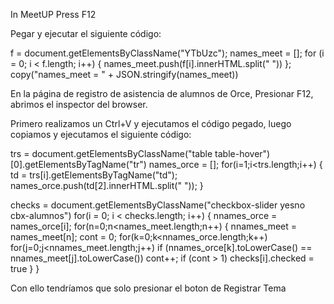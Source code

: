 In MeetUP
Press F12

Pegar y ejecutar el siguiente código:

f = document.getElementsByClassName("YTbUzc");
names_meet = [];
for (i = 0; i < f.length; i++) {
    names_meet.push(f[i].innerHTML.split(" "))
};
copy("names_meet = " + JSON.stringify(names_meet))


En la página de registro de asistencia de alumnos de Orce, 
Presionar F12, abrimos el inspector del browser.

Primero realizamos un Ctrl+V y ejecutamos el código pegado, luego copiamos 
y ejecutamos el siguiente código:


trs = document.getElementsByClassName("table table-hover")[0].getElementsByTagName("tr")
names_orce = [];
for(i=1;i<trs.length;i++) {
    td = trs[i].getElementsByTagName("td");
    names_orce.push(td[2].innerHTML.split(" "));
}

checks = document.getElementsByClassName("checkbox-slider yesno cbx-alumnos")
for(i = 0; i < checks.length; i++) {
    nnames_orce = names_orce[i];
    for(n=0;n<names_meet.length;n++) {
        nnames_meet = names_meet[n];
        cont = 0;
        for(k=0;k<nnames_orce.length;k++) 
            for(j=0;j<nnames_meet.length;j++) 
                if (nnames_orce[k].toLowerCase() == nnames_meet[j].toLowerCase())
                    cont++;
        if (cont > 1)
            checks[i].checked = true
    }
}

Con ello tendríamos que solo presionar el boton de Registrar Tema


